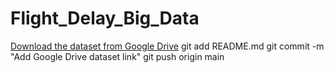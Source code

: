 # Flight_Delay_Big_Data
[Download the dataset from Google Drive](https://drive.google.com/file/d/1mRuf0267_dkncwWoSDEyzqVeVq9RjNHS/view?usp=sharing)
git add README.md
git commit -m "Add Google Drive dataset link"
git push origin main
